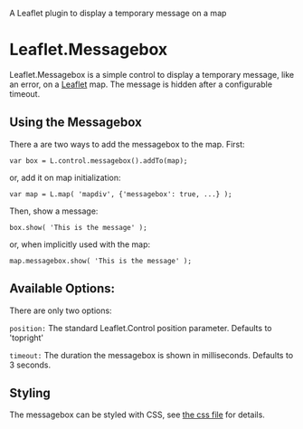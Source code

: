 A Leaflet plugin to display a temporary message on a map

# Leaflet.Messagebox

Leaflet.Messagebox is a simple control to display a temporary message, like an
error, on a [Leaflet](http://leafletjs.com/) map. The message is hidden after
a configurable timeout.

## Using the Messagebox

There a are two ways to add the messagebox to the map. First:

    var box = L.control.messagebox().addTo(map);

or, add it on map initialization:

    var map = L.map( 'mapdiv', {'messagebox': true, ...} );

Then, show a message:

    box.show( 'This is the message' );

or, when implicitly used with the map:

    map.messagebox.show( 'This is the message' );

## Available Options:

There are only two options:

`position:` The standard Leaflet.Control position parameter. Defaults to 'topright'

`timeout:` The duration the messagebox is shown in milliseconds. Defaults to 3 seconds.

## Styling ##

The messagebox can be styled with CSS, see [the css file]( leaflet-messagebox.css) for details.
